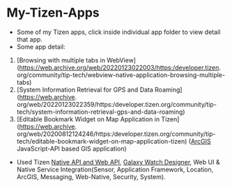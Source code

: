 # My-Tizen-Apps
* Some of my Tizen apps, click inside individual app folder to view detail that app.
* Some app detail:


 1. [Browsing with multiple tabs in WebView](https://web.archive.org/web/20220123022003/https:/developer.tizen.
    org/community/tip-tech/webview-native-application-browsing-multiple-tabs)
 2. [System Information Retrieval for GPS and Data Roaming](https://web.archive.
    org/web/20220123022359/https:/developer.tizen.org/community/tip-tech/system-information-retrieval-gps-and-data-roaming)
 3. [Editable Bookmark Widget on Map Application in Tizen](https://web.archive.
    org/web/20200812124246/https:/developer.tizen.org/community/tip-tech/editable-bookmark-widget-on-map-application-tizen) ([ArcGIS](https://web.archive.org/web/20220123023157/https:/developers.arcgis.com/javascript/latest/) JavaScript-API based GIS application)





* Used Tizen [Native API and Web API](https://web.archive.org/web/20210628033547/https:/docs.tizen.org/application/native/api/overview/), [Galaxy Watch Designer](https://web.archive.org/web/20211219210101/https:/developer.samsung.com/galaxy-watch-tizen/studio/overview.html), Web UI & Native Service Integration(Sensor, 
  Application Framework, Location, ArcGIS, Messaging, Web-Native, Security, System).



